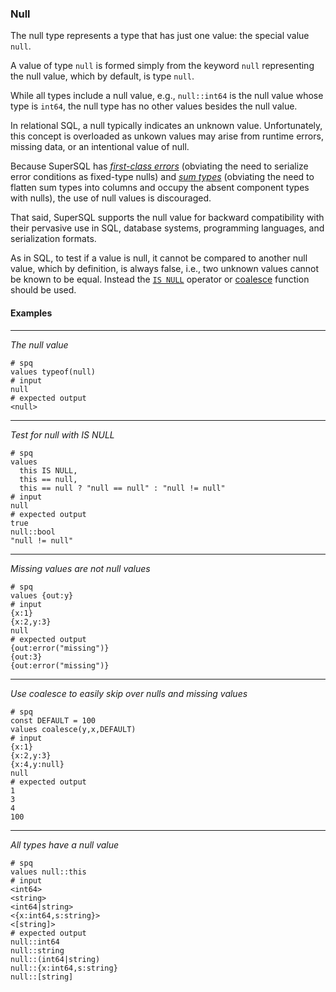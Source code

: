 ### Null

The null type represents a type that has just one value:
the special value `null`.

A value of type `null` is formed simply from the keyword `null` 
representing the null value, which by default, is type `null`.

While all types include a null value, e.g., `null::int64` is the 
null value whose type is `int64`, the null type has no other values
besides the null value.

In relational SQL, a null typically indicates an unknown value.
Unfortunately, this concept is overloaded as unkown values may arise
from runtime errors, missing data, or an intentional value of null.

Because SuperSQL has [_first-class errors_](errors.md) (obviating the need to
serialize error conditions as fixed-type nulls)
and [_sum types_](union.md) (obviating the need to flatten sum types into columns and
occupy the absent component types with nulls), the use of null values is
discouraged.

That said, SuperSQL supports the null value for backward compatibility with
their pervasive use in SQL, database systems, programming languages, and serialization
formats.

As in SQL, to test if a value is null, it cannot be compared to another null 
value, which by definition, is always false, i.e., two unknown values cannot
be known to be equal.  Instead the [`IS NULL`](../expressions.md#comparisons) operator or 
[coalesce](../functions/generics/coalesce.md) function should be used.


#### Examples
---
_The null value_

```mdtest-spq
# spq
values typeof(null)
# input
null
# expected output
<null>
```

---

_Test for null with IS NULL_

```mdtest-spq
# spq
values
  this IS NULL,
  this == null,
  this == null ? "null == null" : "null != null"
# input
null
# expected output
true
null::bool
"null != null"
```

---

_Missing values are not null values_

```mdtest-spq
# spq
values {out:y}
# input
{x:1}
{x:2,y:3}
null
# expected output
{out:error("missing")}
{out:3}
{out:error("missing")}
```

---

_Use coalesce to easily skip over nulls and missing values_

```mdtest-spq
# spq
const DEFAULT = 100
values coalesce(y,x,DEFAULT)
# input
{x:1}
{x:2,y:3}
{x:4,y:null}
null
# expected output
1
3
4
100
```

---

_All types have a null value_

```mdtest-spq
# spq
values null::this
# input
<int64>
<string>
<int64|string>
<{x:int64,s:string}>
<[string]>
# expected output
null::int64
null::string
null::(int64|string)
null::{x:int64,s:string}
null::[string]
```

